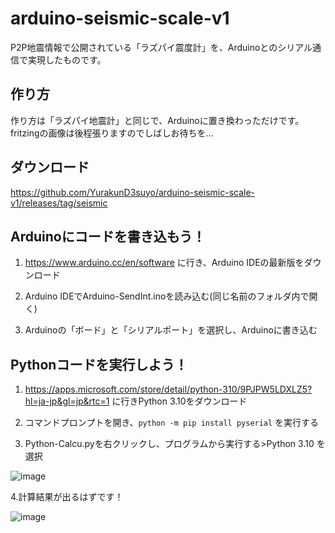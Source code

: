 # arduino-seismic-scale-v1
P2P地震情報で公開されている「ラズパイ震度計」を、Arduinoとのシリアル通信で実現したものです。

## 作り方
作り方は「ラズパイ地震計」と同じで、Arduinoに置き換わっただけです。
fritzingの画像は後程張りますのでしばしお待ちを...

## ダウンロード
https://github.com/YurakunD3suyo/arduino-seismic-scale-v1/releases/tag/seismic

## Arduinoにコードを書き込もう！
1. https://www.arduino.cc/en/software 
   に行き、Arduino IDEの最新版をダウンロード

2. Arduino IDEでArduino-SendInt.inoを読み込む(同じ名前のフォルダ内で開く)

3. Arduinoの「ボード」と「シリアルポート」を選択し、Arduinoに書き込む

## Pythonコードを実行しよう！
1. https://apps.microsoft.com/store/detail/python-310/9PJPW5LDXLZ5?hl=ja-jp&gl=jp&rtc=1
   に行きPython 3.10をダウンロード

2. コマンドプロンプトを開き、`python -m pip install pyserial` を実行する

3. Python-Calcu.pyを右クリックし、プログラムから実行する>Python 3.10 を選択

![image](https://user-images.githubusercontent.com/128114749/225811494-beef7860-9448-4250-b1e7-103018d74e75.png)

4.計算結果が出るはずです！

![image](https://user-images.githubusercontent.com/128114749/225812862-ec31e629-ee03-4b53-beee-9a8432de31e1.png)

